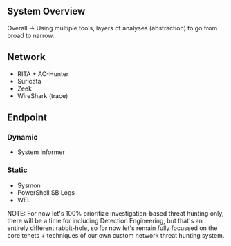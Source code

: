 ## System Overview

Overall -> Using multiple tools, layers of analyses (abstraction) to go from broad to narrow. 


## Network
- RITA + AC-Hunter
- Suricata
- Zeek
- WireShark (trace)

## Endpoint
### Dynamic
- System Informer
### Static
- Sysmon
- PowerShell SB Logs
- WEL


NOTE: For now let's 100% prioritize investigation-based threat hunting only, there will be a time for
including Detection Engineering, but that's an entirely different rabbit-hole, so for now let's remain
fully focussed on the core tenets + techniques of our own custom network threat hunting system. 